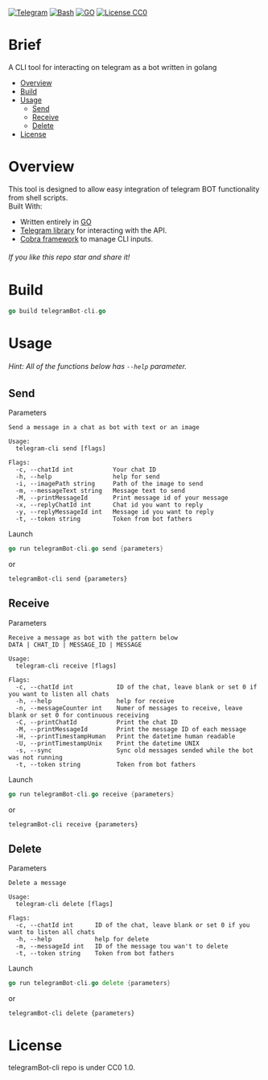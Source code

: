 [![Telegram][TELEGRAM_badge]][TELEGRAM_url] [![Bash][BASH_badge]][BASH_URL] [![GO][GO_badge]][GO_url] [![License CC0][LICENSE_badge]][LICENSE_url]
# Brief
A CLI tool for interacting on telegram as a bot written in golang

- [Overview](#overview)
- [Build](#build)
- [Usage](#usage)
  - [Send](#send)
  - [Receive](#receive)
  - [Delete](#delete)
- [License](#license)

# Overview
This tool is designed to allow easy integration of telegram BOT functionality from shell scripts. <br>
Built With:
* Written entirely in [GO][GO_url]
* [Telegram library](https://github.com/go-telegram/bot) for interacting with the API.
* [Cobra framework](https://github.com/spf13/cobra) to manage CLI inputs.
###### If you like this repo star and share it!
# Build
```go
go build telegramBot-cli.go
```
# Usage
###### Hint: All of the functions below has ```--help``` parameter.
## Send
Parameters
```
Send a message in a chat as bot with text or an image

Usage:
  telegram-cli send [flags]

Flags:
  -c, --chatId int           Your chat ID
  -h, --help                 help for send
  -i, --imagePath string     Path of the image to send
  -m, --messageText string   Message text to send
  -M, --printMessageId       Print message id of your message
  -x, --replyChatId int      Chat id you want to reply
  -y, --replyMessageId int   Message id you want to reply
  -t, --token string         Token from bot fathers
```
Launch
```go
go run telegramBot-cli.go send {parameters}
```
or
```shell
telegramBot-cli send {parameters}
```
## Receive
Parameters
```
Receive a message as bot with the pattern below
DATA | CHAT_ID | MESSAGE_ID | MESSAGE

Usage:
  telegram-cli receive [flags]

Flags:
  -c, --chatId int            ID of the chat, leave blank or set 0 if you want to listen all chats
  -h, --help                  help for receive
  -n, --messageCounter int    Numer of messages to receive, leave blank or set 0 for continuous receiving
  -C, --printChatId           Print the chat ID
  -M, --printMessageId        Print the message ID of each message
  -H, --printTimestampHuman   Print the datetime human readable
  -U, --printTimestampUnix    Print the datetime UNIX
  -s, --sync                  Sync old messages sended while the bot was not running
  -t, --token string          Token from bot fathers
```
Launch
```go
go run telegramBot-cli.go receive {parameters}
```
or
```shell
telegramBot-cli receive {parameters}
```
## Delete
Parameters
```
Delete a message

Usage:
  telegram-cli delete [flags]

Flags:
  -c, --chatId int      ID of the chat, leave blank or set 0 if you want to listen all chats
  -h, --help            help for delete
  -m, --messageId int   ID of the message tou wan't to delete
  -t, --token string    Token from bot fathers
```
Launch
```go
go run telegramBot-cli.go delete {parameters}
```
or
```shell
telegramBot-cli delete {parameters}
```
# License
telegramBot-cli repo is under CC0 1.0.

[GO_badge]: https://img.shields.io/badge/Go-00ADD8?logo=Go&logoColor=white&style=for-the-badge
[GO_url]: https://jquery.com 

[LICENSE_badge]: https://img.shields.io/npm/l/cc-md?color=blue&style=for-the-badge
[LICENSE_url]: https://creativecommons.org/public-domain/cc0/

[BASH_badge]: https://img.shields.io/badge/Bash-4EAA25?style=for-the-badge&logo=gnubash&logoColor=white
[BASH_URL]: https://wikipedia.org/wiki/Bash

[TELEGRAM_badge]: https://img.shields.io/badge/Telegram-2CA5E0?style=for-the-badge&logo=telegram&logoColor=white
[TELEGRAM_URL]: https://core.telegram.org/
